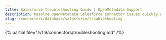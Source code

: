 ```yaml
---
title: Salesforce Troubleshooting Guide | OpenMetadata Support
description: Resolve OpenMetadata Salesforce connector issues quickly with our comprehensive troubleshooting guide. Fix common database connection problems and errors.
slug: /connectors/database/salesforce/troubleshooting
---
```


{% partial file="/v1.9/connectors/troubleshooting.md" /%}
